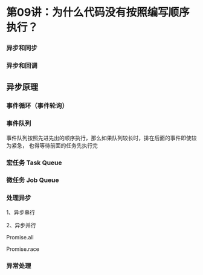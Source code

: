 # 第09讲：为什么代码没有按照编写顺序执行？



### 异步和同步



### 异步和回调




## 异步原理

### 事件循环（事件轮询）



### 事件队列

事件队列按照先进先出的顺序执行，那么如果队列较长时，排在后面的事件即使较为紧急，
也得等待前面的任务先执行完



### 宏任务 Task Queue

### 微任务 Job Queue




### 处理异步

1、异步串行


2、异步并行

Promise.all

Promise.race





### 异常处理

